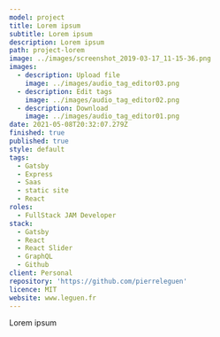 ```yaml
---
model: project
title: Lorem ipsum
subtitle: Lorem ipsum
description: Lorem ipsum
path: project-lorem
image: ../images/screenshot_2019-03-17_11-15-36.png
images:
  - description: Upload file
    image: ../images/audio_tag_editor03.png
  - description: Edit tags
    image: ../images/audio_tag_editor02.png
  - description: Download
    image: ../images/audio_tag_editor01.png
date: 2021-05-08T20:32:07.279Z
finished: true
published: true
style: default
tags:
  - Gatsby
  - Express
  - Saas
  - static site
  - React
roles:
  - FullStack JAM Developer
stack:
  - Gatsby
  - React
  - React Slider
  - GraphQL
  - Github
client: Personal
repository: 'https://github.com/pierreleguen'
licence: MIT
website: www.leguen.fr
---
```

Lorem ipsum 
